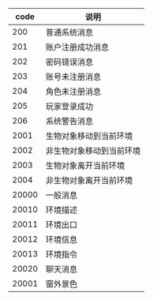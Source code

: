 
|code|说明|
|-|-|
|200|普通系统消息|
|201|账户注册成功消息|
|202|密码错误消息|
|203|账号未注册消息|
|204|角色未注册消息|
|205|玩家登录成功|
|206|系统警告消息|
|2001|生物对象移动到当前环境|
|2002|非生物对象移动到当前环境|
|2003|生物对象离开当前环境|
|2004|非生物对象离开当前环境|
|20000|一般消息|
|20010|环境描述|
|20011|环境出口|
|20012|环境信息|
|20013|环境指令|
|20020|聊天消息|
|20001|窗外景色|
